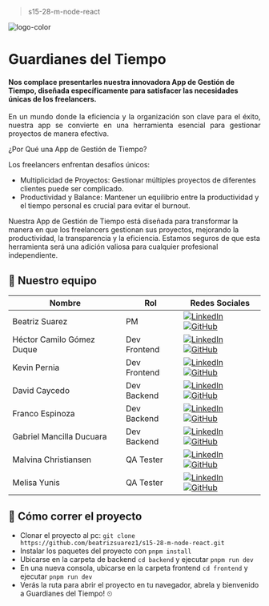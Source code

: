 > s15-28-m-node-react

![logo-color]()

# Guardianes del Tiempo
#### Nos complace presentarles nuestra innovadora App de Gestión de Tiempo, diseñada específicamente para satisfacer las necesidades únicas de los freelancers. <br>
<p align="justify"> En un mundo donde la eficiencia y la organización son clave para el éxito, nuestra app se convierte en una herramienta esencial para gestionar proyectos de manera efectiva.<br>
  
¿Por Qué una App de Gestión de Tiempo?

Los freelancers enfrentan desafíos únicos:
* Multiplicidad de Proyectos: Gestionar múltiples proyectos de diferentes clientes puede ser complicado.
* Productividad y Balance: Mantener un equilibrio entre la productividad y el tiempo personal es crucial para evitar el burnout.

Nuestra App de Gestión de Tiempo está diseñada para transformar la manera en que los freelancers gestionan sus proyectos, mejorando la productividad, la transparencia y la eficiencia. Estamos seguros de que esta herramienta será una adición valiosa para cualquier profesional independiente.<br>
</p> 


## 🚀 Nuestro equipo
| Nombre | Rol | Redes Sociales |
| ------ | --- | --------------- |
| Beatriz Suarez | PM | [![LinkedIn](https://img.shields.io/badge/linkedin%20-%230077B5.svg?style=for-the-badge&logo=linkedin&logoColor=white)](https://www.linkedin.com/in/beatrizsuarezn/) [![GitHub](https://img.shields.io/badge/github-%23121011.svg?style=for-the-badge&logo=github&logoColor=white)](https://github.com/beatrizsuarez1) |
| Héctor Camilo Gómez Duque | Dev Frontend | [![LinkedIn](https://img.shields.io/badge/linkedin%20-%230077B5.svg?style=for-the-badge&logo=linkedin&logoColor=white)](https://www.linkedin.com/in/h%C3%A9ctor-g%C3%B3mez-0a1075287) [![GitHub](https://img.shields.io/badge/github-%23121011.svg?style=for-the-badge&logo=github&logoColor=white)](https://github.com/camiloduquee) |
| Kevin Pernia  | Dev Frontend | [![LinkedIn](https://img.shields.io/badge/linkedin%20-%230077B5.svg?style=for-the-badge&logo=linkedin&logoColor=white)](https://www.linkedin.com/in/kevinpernia/) [![GitHub](https://img.shields.io/badge/github-%23121011.svg?style=for-the-badge&logo=github&logoColor=white)](https://github.com/kevin3080) |
| David Caycedo | Dev Backend | [![LinkedIn](https://img.shields.io/badge/linkedin%20-%230077B5.svg?style=for-the-badge&logo=linkedin&logoColor=white)](https://www.linkedin.com/in/davidcoachdev/) [![GitHub](https://img.shields.io/badge/github-%23121011.svg?style=for-the-badge&logo=github&logoColor=white)](https://github.com/David-Coach-Dev) |
| Franco Espinoza | Dev Backend | [![LinkedIn](https://img.shields.io/badge/linkedin%20-%230077B5.svg?style=for-the-badge&logo=linkedin&logoColor=white)](https://www.linkedin.com/in/francoespinoza/) [![GitHub](https://img.shields.io/badge/github-%23121011.svg?style=for-the-badge&logo=github&logoColor=white)](https://github.com/FrancoEspinozaV) |
| Gabriel Mancilla Ducuara| Dev Backend | [![LinkedIn](https://img.shields.io/badge/linkedin%20-%230077B5.svg?style=for-the-badge&logo=linkedin&logoColor=white)](https://www.linkedin.com/in/gabriel-mancilla-ducuara-37b337212/) [![GitHub](https://img.shields.io/badge/github-%23121011.svg?style=for-the-badge&logo=github&logoColor=white)](https://github.com/gaboducuara) |
| Malvina Christiansen| QA Tester | [![LinkedIn](https://img.shields.io/badge/linkedin%20-%230077B5.svg?style=for-the-badge&logo=linkedin&logoColor=white)](https://www.linkedin.com/in/malvina-christiansen/?utm_source=share&utm_campaign=share_via&utm_content=profile&utm_medium=android_app) [![GitHub](https://img.shields.io/badge/github-%23121011.svg?style=for-the-badge&logo=github&logoColor=white)](https://github.com/Malvina989) |
| Melisa Yunis| QA Tester | [![LinkedIn](https://img.shields.io/badge/linkedin%20-%230077B5.svg?style=for-the-badge&logo=linkedin&logoColor=white)](https://www.linkedin.com/in/melisa-yunis/) [![GitHub](https://img.shields.io/badge/github-%23121011.svg?style=for-the-badge&logo=github&logoColor=white)](https://github.com/Melisayunis) |

## 🚀 Cómo correr el proyecto
- Clonar el proyecto al pc: `git clone https://github.com/beatrizsuarez1/s15-28-m-node-react.git`
- Instalar los paquetes del proyecto con `pnpm install`
- Ubicarse en la carpeta de backend `cd backend` y ejecutar `pnpm run dev`
- En una nueva consola, ubicarse en la carpeta frontend `cd frontend` y ejecutar `pnpm run dev` 
- Verás la ruta para abrir el proyecto en tu navegador, abrela y bienvenido a Guardianes del Tiempo! ⏲



